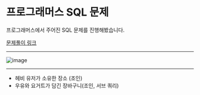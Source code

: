 # 프로그래머스 SQL 문제

프로그래머스에서 주어진 SQL 문제를 진행해봤습니다.

[문제풀이 링크](https://programmers.co.kr/learn/challenges)

---

![image](https://user-images.githubusercontent.com/50797070/130351658-8a8e95d2-9955-491c-a75d-e43fa261de14.png)




---
- 헤비 유저가 소유한 장소 (조인)
- 우유와 요거트가 담긴 장바구니(조인, 서브 쿼리)


